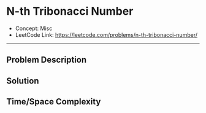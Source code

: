 # N-th Tribonacci Number

- Concept: Misc
- LeetCode Link: https://leetcode.com/problems/n-th-tribonacci-number/

---

## Problem Description

## Solution

## Time/Space Complexity

